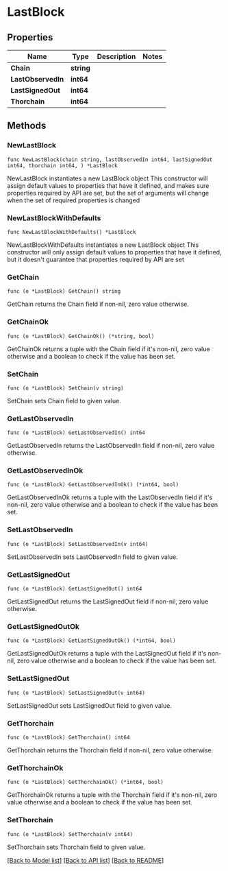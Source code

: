 # LastBlock

## Properties

Name | Type | Description | Notes
------------ | ------------- | ------------- | -------------
**Chain** | **string** |  | 
**LastObservedIn** | **int64** |  | 
**LastSignedOut** | **int64** |  | 
**Thorchain** | **int64** |  | 

## Methods

### NewLastBlock

`func NewLastBlock(chain string, lastObservedIn int64, lastSignedOut int64, thorchain int64, ) *LastBlock`

NewLastBlock instantiates a new LastBlock object
This constructor will assign default values to properties that have it defined,
and makes sure properties required by API are set, but the set of arguments
will change when the set of required properties is changed

### NewLastBlockWithDefaults

`func NewLastBlockWithDefaults() *LastBlock`

NewLastBlockWithDefaults instantiates a new LastBlock object
This constructor will only assign default values to properties that have it defined,
but it doesn't guarantee that properties required by API are set

### GetChain

`func (o *LastBlock) GetChain() string`

GetChain returns the Chain field if non-nil, zero value otherwise.

### GetChainOk

`func (o *LastBlock) GetChainOk() (*string, bool)`

GetChainOk returns a tuple with the Chain field if it's non-nil, zero value otherwise
and a boolean to check if the value has been set.

### SetChain

`func (o *LastBlock) SetChain(v string)`

SetChain sets Chain field to given value.


### GetLastObservedIn

`func (o *LastBlock) GetLastObservedIn() int64`

GetLastObservedIn returns the LastObservedIn field if non-nil, zero value otherwise.

### GetLastObservedInOk

`func (o *LastBlock) GetLastObservedInOk() (*int64, bool)`

GetLastObservedInOk returns a tuple with the LastObservedIn field if it's non-nil, zero value otherwise
and a boolean to check if the value has been set.

### SetLastObservedIn

`func (o *LastBlock) SetLastObservedIn(v int64)`

SetLastObservedIn sets LastObservedIn field to given value.


### GetLastSignedOut

`func (o *LastBlock) GetLastSignedOut() int64`

GetLastSignedOut returns the LastSignedOut field if non-nil, zero value otherwise.

### GetLastSignedOutOk

`func (o *LastBlock) GetLastSignedOutOk() (*int64, bool)`

GetLastSignedOutOk returns a tuple with the LastSignedOut field if it's non-nil, zero value otherwise
and a boolean to check if the value has been set.

### SetLastSignedOut

`func (o *LastBlock) SetLastSignedOut(v int64)`

SetLastSignedOut sets LastSignedOut field to given value.


### GetThorchain

`func (o *LastBlock) GetThorchain() int64`

GetThorchain returns the Thorchain field if non-nil, zero value otherwise.

### GetThorchainOk

`func (o *LastBlock) GetThorchainOk() (*int64, bool)`

GetThorchainOk returns a tuple with the Thorchain field if it's non-nil, zero value otherwise
and a boolean to check if the value has been set.

### SetThorchain

`func (o *LastBlock) SetThorchain(v int64)`

SetThorchain sets Thorchain field to given value.



[[Back to Model list]](../README.md#documentation-for-models) [[Back to API list]](../README.md#documentation-for-api-endpoints) [[Back to README]](../README.md)


